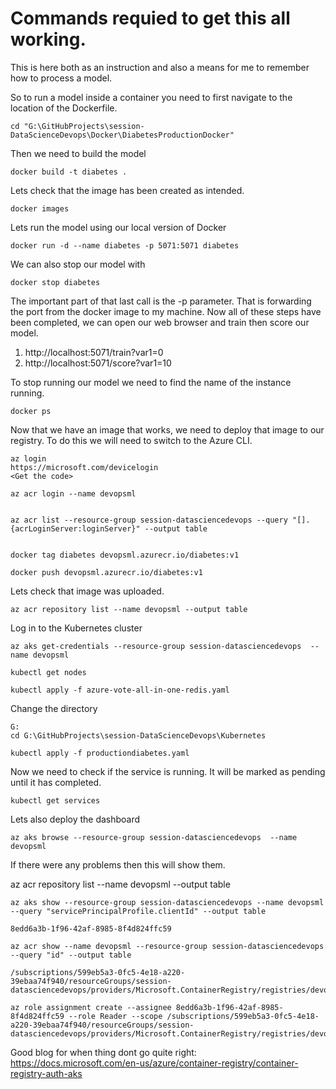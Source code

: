 # Commands requied to get this all working. 
This is here both as an instruction and also a means for me to remember how to process a model. 

So to run a model inside a container you need to first navigate to the location of the Dockerfile. 

```
cd "G:\GitHubProjects\session-DataScienceDevops\Docker\DiabetesProductionDocker"
```

Then we need to build the model 
```
docker build -t diabetes .
``` 

Lets check that the image has been created as intended. 

```
docker images
```

Lets run the model using our local version of Docker
```
docker run -d --name diabetes -p 5071:5071 diabetes
```

We can also stop our model with 
```
docker stop diabetes
```

The important part of that last call is the -p parameter. That is forwarding the port from the docker image to my machine. Now all of these steps have been completed, we can open our web browser and train then score our model.

1. http://localhost:5071/train?var1=0
2. http://localhost:5071/score?var1=10

To stop running our model we need to find the name of the instance running.

```
docker ps
```

Now that we have an image that works, we need to deploy that image to our registry. To do this we will need to switch to the Azure CLI.

```
az login
https://microsoft.com/devicelogin
<Get the code>

az acr login --name devopsml


az acr list --resource-group session-datasciencedevops --query "[].{acrLoginServer:loginServer}" --output table


docker tag diabetes devopsml.azurecr.io/diabetes:v1

docker push devopsml.azurecr.io/diabetes:v1
```

Lets check that image was uploaded. 

```
az acr repository list --name devopsml --output table
```

Log in to the Kubernetes cluster
```
az aks get-credentials --resource-group session-datasciencedevops  --name devopsml

kubectl get nodes
```

```
kubectl apply -f azure-vote-all-in-one-redis.yaml
```

Change the directory
```
G:
cd G:\GitHubProjects\session-DataScienceDevops\Kubernetes
```

```
kubectl apply -f productiondiabetes.yaml
```

Now we need to check if the service is running. It will be marked as pending until it has completed. 
```
kubectl get services
```

Lets also deploy the dashboard
```
az aks browse --resource-group session-datasciencedevops  --name devopsml
```

If there were any problems then this will show them. 

az acr repository list --name devopsml --output table

```
az aks show --resource-group session-datasciencedevops --name devopsml --query "servicePrincipalProfile.clientId" --output table

8edd6a3b-1f96-42af-8985-8f4d824ffc59

az acr show --name devopsml --resource-group session-datasciencedevops --query "id" --output table

/subscriptions/599eb5a3-0fc5-4e18-a220-39ebaa74f940/resourceGroups/session-datasciencedevops/providers/Microsoft.ContainerRegistry/registries/devopsml

az role assignment create --assignee 8edd6a3b-1f96-42af-8985-8f4d824ffc59 --role Reader --scope /subscriptions/599eb5a3-0fc5-4e18-a220-39ebaa74f940/resourceGroups/session-datasciencedevops/providers/Microsoft.ContainerRegistry/registries/devopsml
```
Good blog for when thing dont go quite right: 
https://docs.microsoft.com/en-us/azure/container-registry/container-registry-auth-aks
